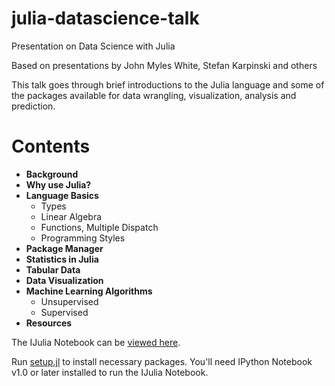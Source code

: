 julia-datascience-talk
======================

Presentation on Data Science with Julia

Based on presentations by John Myles White, Stefan Karpinski and others

This talk goes through brief introductions to the Julia language and some of the packages available for data wrangling, visualization, analysis and prediction.

# Contents
* **Background**
* **Why use Julia?**
* **Language Basics**
  * Types
  * Linear Algebra
  * Functions, Multiple Dispatch
  * Programming Styles
* **Package Manager**
* **Statistics in Julia**
* **Tabular Data**
* **Data Visualization**
* **Machine Learning Algorithms**
  * Unsupervised
  * Supervised
* **Resources**

The IJulia Notebook can be [viewed here](http://nbviewer.ipython.org/github/bensadeghi/julia-datascience-talk/blob/master/datascience-talk.ipynb).

Run [setup.jl](https://github.com/bensadeghi/julia-datascience-talk/blob/master/setup.jl) to install necessary packages. You'll need IPython Notebook v1.0 or later installed to run the IJulia Notebook.

